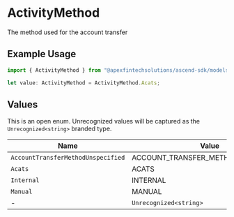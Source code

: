 # ActivityMethod

The method used for the account transfer

## Example Usage

```typescript
import { ActivityMethod } from "@apexfintechsolutions/ascend-sdk/models/components";

let value: ActivityMethod = ActivityMethod.Acats;
```

## Values

This is an open enum. Unrecognized values will be captured as the `Unrecognized<string>` branded type.

| Name                                | Value                               |
| ----------------------------------- | ----------------------------------- |
| `AccountTransferMethodUnspecified`  | ACCOUNT_TRANSFER_METHOD_UNSPECIFIED |
| `Acats`                             | ACATS                               |
| `Internal`                          | INTERNAL                            |
| `Manual`                            | MANUAL                              |
| -                                   | `Unrecognized<string>`              |